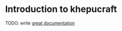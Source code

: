 # Introduction to khepucraft

TODO: write [great documentation](http://jacobian.org/writing/what-to-write/)
